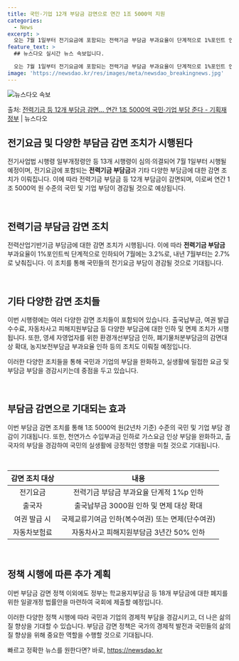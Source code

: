 ```yaml
---
title: 국민·기업 12개 부담금 감면으로 연간 1조 5000억 지원
categories:
  - News
excerpt: >
  오는 7월 1일부터 전기요금에 포함되는 전력기금 부담금 부과요율이 단계적으로 1%포인트 인하되고,항공권 발급…
feature_text: >
  ## 뉴스다오 실시간 뉴스 속보입니다.

  오는 7월 1일부터 전기요금에 포함되는 전력기금 부담금 부과요율이 단계적으로 1%포인트 인하되고,항공권 발급…
image: 'https://newsdao.kr/res/images/meta/newsdao_breakingnews.jpg'
---
```


![뉴스다오 속보](https://newsdao.kr/res/images/meta/newsdao_breakingnews.jpg)

<p>출처: <a href="https://newsdao.kr/3928" rel="dofollow">전력기금 등 12개 부담금 감면… 연간 1조 5000억 국민·기업 부담 준다 - 기획재정부</a> | 뉴스다오</p>

<h2 data-ke-size="size26">전기요금 및 다양한 부담금 감면 조치가 시행된다</h2>
전기사업법 시행령 일부개정령안 등 13개 시행령이 심의·의결되어 7월 1일부터 시행될 예정이며, 전기요금에 포함되는 <b>전력기금 부담금</b>과 기타 다양한 부담금에 대한 감면 조치가 이뤄집니다. 이에 따라 전력기금 부담금 등 12개 부담금이 감면되며, 이로써 연간 1조 5000억 원 수준의 국민 및 기업 부담이 경감될 것으로 예상됩니다.

<p data-ke-size="size16">&nbsp;</p>

<h2 data-ke-size="size26">전력기금 부담금 감면 조치</h2>
전력산업기반기금 부담금에 대한 감면 조치가 시행됩니다. 이에 따라 <b>전력기금 부담금</b> 부과요율이 1%포인트씩 단계적으로 인하되어 7월에는 3.2%로, 내년 7월부터는 2.7%로 낮춰집니다. 이 조치를 통해 국민들의 전기요금 부담이 경감될 것으로 기대됩니다.

<p data-ke-size="size16">&nbsp;</p>

<h2 data-ke-size="size26">기타 다양한 감면 조치들</h2>
이번 시행령에는 여러 다양한 감면 조치들이 포함되어 있습니다. 출국납부금, 여권 발급 수수료, 자동차사고 피해지원부담금 등 다양한 부담금에 대한 인하 및 면제 조치가 시행됩니다. 또한, 영세 자영업자를 위한 환경개선부담금 인하, 폐기물처분부담금의 감면대상 확대, 농지보전부담금 부과요율 인하 등의 조치도 이뤄질 예정입니다.

이러한 다양한 조치들을 통해 국민과 기업의 부담을 완화하고, 실생활에 밀접한 요금 및 부담금 부담을 경감시키는데 중점을 두고 있습니다.

<p data-ke-size="size16">&nbsp;</p>

<h2 data-ke-size="size26">부담금 감면으로 기대되는 효과</h2>
이번 부담금 감면 조치를 통해 1조 5000억 원(2년차 기준) 수준의 국민 및 기업 부담 경감이 기대됩니다. 또한, 천연가스 수입부과금 인하로 가스요금 인상 부담을 완화하고, 출국자의 부담을 경감하여 국민의 실생활에 긍정적인 영향을 미칠 것으로 기대됩니다.

<p data-ke-size="size16">&nbsp;</p>

<table>
<thead>
<tr>
<th>감면 조치 대상</th>
<th>내용</th>
</tr>
</thead>
<tbody>
<tr>
<td style="text-align: center;">전기요금</td>
<td style="text-align: center;">전력기금 부담금 부과요율 단계적 1%p 인하</td>
</tr>
<tr>
<td style="text-align: center;">출국자</td>
<td style="text-align: center;">출국납부금 3000원 인하 및 면제 대상 확대</td>
</tr>
<tr>
<td style="text-align: center;">여권 발급 시</td>
<td style="text-align: center;">국제교류기여금 인하(복수여권) 또는 면제(단수여권)</td>
</tr>
<tr>
<td style="text-align: center;">자동차보험료</td>
<td style="text-align: center;">자동차사고 피해지원부담금 3년간 50% 인하</td>
</tr>
</tbody>
</table>

<p data-ke-size="size16">&nbsp;</p>

<h2 data-ke-size="size26">정책 시행에 따른 추가 계획</h2>
이번 부담금 감면 정책 이외에도 정부는 학교용지부담금 등 18개 부담금에 대한 폐지를 위한 일괄개정 법률안을 마련하여 국회에 제출할 예정입니다.

이러한 다양한 정책 시행에 따라 국민과 기업의 경제적 부담을 경감시키고, 더 나은 삶의 질 향상을 기대할 수 있습니다. 부담금 감면 정책은 국가의 경제적 발전과 국민들의 삶의 질 향상을 위해 중요한 역할을 수행할 것으로 기대됩니다.
 

빠르고 정확한 뉴스를 원한다면? 바로, <a href="https://newsdao.kr" rel="dofollow">https://newsdao.kr</a>


